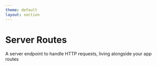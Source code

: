 ```yaml
---
theme: default
layout: section
---
```


# Server Routes

A server endpoint to handle HTTP requests, living alongside your app routes